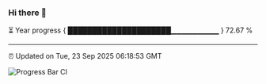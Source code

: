 ### Hi there 👋

⏳ Year progress { █████████████████████▁▁▁▁▁▁▁▁▁ } 72.67 %

---

⏰ Updated on Tue, 23 Sep 2025 06:18:53 GMT

![Progress Bar CI](https://github.com/code-lakshay/GitHub-Actions-Demo/workflows/Progress%20Bar%20CI/badge.svg)
